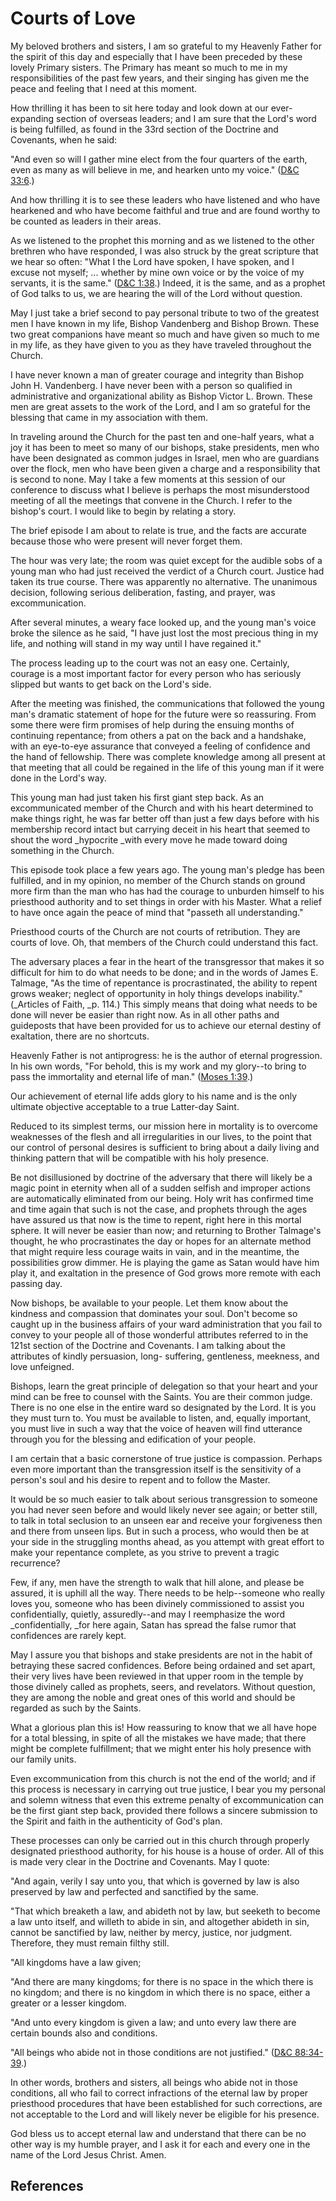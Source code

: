 # Courts of Love

My beloved brothers and sisters, I am so grateful to my Heavenly Father for
the spirit of this day and especially that I have been preceded by these
lovely Primary sisters. The Primary has meant so much to me in my
responsibilities of the past few years, and their singing has given me the
peace and feeling that I need at this moment.

How thrilling it has been to sit here today and look down at our ever-
expanding section of overseas leaders; and I am sure that the Lord's word is
being fulfilled, as found in the 33rd section of the Doctrine and Covenants,
when he said:

"And even so will I gather mine elect from the four quarters of the earth,
even as many as will believe in me, and hearken unto my voice." ([D&amp;C
33:6](/scriptures/dc-testament/dc/33.6?lang=eng#5).)

And how thrilling it is to see these leaders who have listened and who have
hearkened and who have become faithful and true and are found worthy to be
counted as leaders in their areas.

As we listened to the prophet this morning and as we listened to the other
brethren who have responded, I was also struck by the great scripture that we
hear so often: "What I the Lord have spoken, I have spoken, and I excuse not
myself; ... whether by mine own voice or by the voice of my servants, it is the
same." ([D&amp;C 1:38](/scriptures/dc-testament/dc/1.38?lang=eng#37).) Indeed,
it is the same, and as a prophet of God talks to us, we are hearing the will
of the Lord without question.

May I just take a brief second to pay personal tribute to two of the greatest
men I have known in my life, Bishop Vandenberg and Bishop Brown. These two
great companions have meant so much and have given so much to me in my life,
as they have given to you as they have traveled throughout the Church.

I have never known a man of greater courage and integrity than Bishop John H.
Vandenberg. I have never been with a person so qualified in administrative and
organizational ability as Bishop Victor L. Brown. These men are great assets
to the work of the Lord, and I am so grateful for the blessing that came in my
association with them.

In traveling around the Church for the past ten and one-half years, what a joy
it has been to meet so many of our bishops, stake presidents, men who have
been designated as common judges in Israel, men who are guardians over the
flock, men who have been given a charge and a responsibility that is second to
none. May I take a few moments at this session of our conference to discuss
what I believe is perhaps the most misunderstood meeting of all the meetings
that convene in the Church. I refer to the bishop's court. I would like to
begin by relating a story.

The brief episode I am about to relate is true, and the facts are accurate
because those who were present will never forget them.

The hour was very late; the room was quiet except for the audible sobs of a
young man who had just received the verdict of a Church court. Justice had
taken its true course. There was apparently no alternative. The unanimous
decision, following serious deliberation, fasting, and prayer, was
excommunication.

After several minutes, a weary face looked up, and the young man's voice broke
the silence as he said, "I have just lost the most precious thing in my life,
and nothing will stand in my way until I have regained it."

The process leading up to the court was not an easy one. Certainly, courage is
a most important factor for every person who has seriously slipped but wants
to get back on the Lord's side.

After the meeting was finished, the communications that followed the young
man's dramatic statement of hope for the future were so reassuring. From some
there were firm promises of help during the ensuing months of continuing
repentance; from others a pat on the back and a handshake, with an eye-to-eye
assurance that conveyed a feeling of confidence and the hand of fellowship.
There was complete knowledge among all present at that meeting that all could
be regained in the life of this young man if it were done in the Lord's way.

This young man had just taken his first giant step back. As an excommunicated
member of the Church and with his heart determined to make things right, he
was far better off than just a few days before with his membership record
intact but carrying deceit in his heart that seemed to shout the word
_hypocrite _with every move he made toward doing something in the Church.

This episode took place a few years ago. The young man's pledge has been
fulfilled, and in my opinion, no member of the Church stands on ground more
firm than the man who has had the courage to unburden himself to his
priesthood authority and to set things in order with his Master. What a relief
to have once again the peace of mind that "passeth all understanding."

Priesthood courts of the Church are not courts of retribution. They are courts
of love. Oh, that members of the Church could understand this fact.

The adversary places a fear in the heart of the transgressor that makes it so
difficult for him to do what needs to be done; and in the words of James E.
Talmage, "As the time of repentance is procrastinated, the ability to repent
grows weaker; neglect of opportunity in holy things develops inability."
(_Articles of Faith, _p. 114.) This simply means that doing what needs to be
done will never be easier than right now. As in all other paths and guideposts
that have been provided for us to achieve our eternal destiny of exaltation,
there are no shortcuts.

Heavenly Father is not antiprogress: he is the author of eternal progression.
In his own words, "For behold, this is my work and my glory--to bring to pass
the immortality and eternal life of man." ([Moses
1:39](/scriptures/pgp/moses/1.39?lang=eng#38).)

Our achievement of eternal life adds glory to his name and is the only
ultimate objective acceptable to a true Latter-day Saint.

Reduced to its simplest terms, our mission here in mortality is to overcome
weaknesses of the flesh and all irregularities in our lives, to the point that
our control of personal desires is sufficient to bring about a daily living
and thinking pattern that will be compatible with his holy presence.

Be not disillusioned by doctrine of the adversary that there will likely be a
magic point in eternity when all of a sudden selfish and improper actions are
automatically eliminated from our being. Holy writ has confirmed time and time
again that such is not the case, and prophets through the ages have assured us
that now is the time to repent, right here in this mortal sphere. It will
never be easier than now; and returning to Brother Talmage's thought, he who
procrastinates the day or hopes for an alternate method that might require
less courage waits in vain, and in the meantime, the possibilities grow
dimmer. He is playing the game as Satan would have him play it, and exaltation
in the presence of God grows more remote with each passing day.

Now bishops, be available to your people. Let them know about the kindness and
compassion that dominates your soul. Don't become so caught up in the business
affairs of your ward administration that you fail to convey to your people all
of those wonderful attributes referred to in the 121st section of the Doctrine
and Covenants. I am talking about the attributes of kindly persuasion, long-
suffering, gentleness, meekness, and love unfeigned.

Bishops, learn the great principle of delegation so that your heart and your
mind can be free to counsel with the Saints. You are their common judge. There
is no one else in the entire ward so designated by the Lord. It is you they
must turn to. You must be available to listen, and, equally important, you
must live in such a way that the voice of heaven will find utterance through
you for the blessing and edification of your people.

I am certain that a basic cornerstone of true justice is compassion. Perhaps
even more important than the transgression itself is the sensitivity of a
person's soul and his desire to repent and to follow the Master.

It would be so much easier to talk about serious transgression to someone you
had never seen before and would likely never see again; or better still, to
talk in total seclusion to an unseen ear and receive your forgiveness then and
there from unseen lips. But in such a process, who would then be at your side
in the struggling months ahead, as you attempt with great effort to make your
repentance complete, as you strive to prevent a tragic recurrence?

Few, if any, men have the strength to walk that hill alone, and please be
assured, it is uphill all the way. There needs to be help--someone who really
loves you, someone who has been divinely commissioned to assist you
confidentially, quietly, assuredly--and may I reemphasize the word
_confidentially, _for here again, Satan has spread the false rumor that
confidences are rarely kept.

May I assure you that bishops and stake presidents are not in the habit of
betraying these sacred confidences. Before being ordained and set apart, their
very lives have been reviewed in that upper room in the temple by those
divinely called as prophets, seers, and revelators. Without question, they are
among the noble and great ones of this world and should be regarded as such by
the Saints.

What a glorious plan this is! How reassuring to know that we all have hope for
a total blessing, in spite of all the mistakes we have made; that there might
be complete fulfillment; that we might enter his holy presence with our family
units.

Even excommunication from this church is not the end of the world; and if this
process is necessary in carrying out true justice, I bear you my personal and
solemn witness that even this extreme penalty of excommunication can be the
first giant step back, provided there follows a sincere submission to the
Spirit and faith in the authenticity of God's plan.

These processes can only be carried out in this church through properly
designated priesthood authority, for his house is a house of order. All of
this is made very clear in the Doctrine and Covenants. May I quote:

"And again, verily I say unto you, that which is governed by law is also
preserved by law and perfected and sanctified by the same.

"That which breaketh a law, and abideth not by law, but seeketh to become a
law unto itself, and willeth to abide in sin, and altogether abideth in sin,
cannot be sanctified by law, neither by mercy, justice, nor judgment.
Therefore, they must remain filthy still.

"All kingdoms have a law given;

"And there are many kingdoms; for there is no space in the which there is no
kingdom; and there is no kingdom in which there is no space, either a greater
or a lesser kingdom.

"And unto every kingdom is given a law; and unto every law there are certain
bounds also and conditions.

"All beings who abide not in those conditions are not justified." ([D&amp;C
88:34-39](/scriptures/dc-testament/dc/88.34-39?lang=eng#33).)

In other words, brothers and sisters, all beings who abide not in those
conditions, all who fail to correct infractions of the eternal law by proper
priesthood procedures that have been established for such corrections, are not
acceptable to the Lord and will likely never be eligible for his presence.

God bless us to accept eternal law and understand that there can be no other
way is my humble prayer, and I ask it for each and every one in the name of
the Lord Jesus Christ. Amen.

## References

